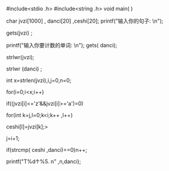 #include<stdio .h> #include<string .h> void main( )

char jvzi[1000] , danci[20] ,ceshi[20]; printf("输入你的句子: \n");

gets(jvzi) ;

printf("输入你要计数的单词: \n"); gets( danci);

strlwr(jvzi);

strlwr (danci) ;

int x=strlen(jvzi),i,j=0,n=0;

for(i=0;i<x;i++)

if((jvzi[i]<='z'&&jvzi[i]>='a')=0)

for(int k=j,l=0;k<i;k++ ,l++)

ceshi[l]=jvzi[k];>

j=i+1;

if(strcmp( ceshi ,danci)==0)n++;

>

printf("T%d↑%5. n" ,n,danci);
